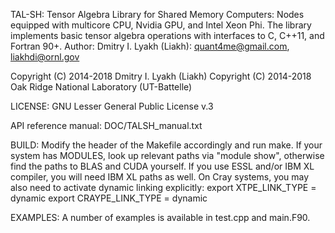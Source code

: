 TAL-SH: Tensor Algebra Library for Shared Memory Computers:
        Nodes equipped with multicore CPU, Nvidia GPU, and
        Intel Xeon Phi. The library implements basic tensor
        algebra operations with interfaces to C, C++11, and Fortran 90+.
Author: Dmitry I. Lyakh (Liakh): quant4me@gmail.com, liakhdi@ornl.gov

Copyright (C) 2014-2018 Dmitry I. Lyakh (Liakh)
Copyright (C) 2014-2018 Oak Ridge National Laboratory (UT-Battelle)

LICENSE: GNU Lesser General Public License v.3

API reference manual: DOC/TALSH_manual.txt

BUILD: Modify the header of the Makefile accordingly and run make.
If your system has MODULES, look up relevant paths via "module show",
otherwise find the paths to BLAS and CUDA yourself. If you use ESSL
and/or IBM XL compiler, you will need IBM XL paths as well. On Cray
systems, you may also need to activate dynamic linking explicitly:
export XTPE_LINK_TYPE = dynamic
export CRAYPE_LINK_TYPE = dynamic

EXAMPLES: A number of examples is available in test.cpp and main.F90.
